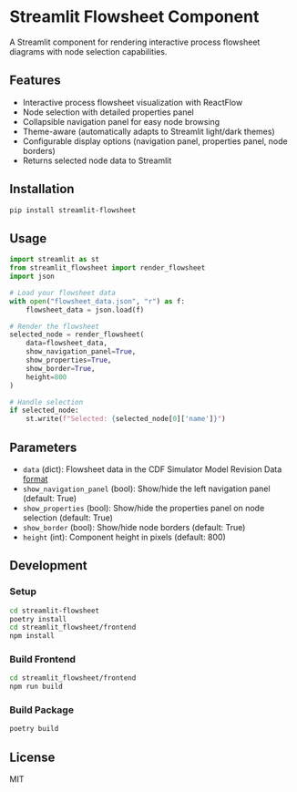 # Streamlit Flowsheet Component

A Streamlit component for rendering interactive process flowsheet diagrams with node selection capabilities.

## Features

- Interactive process flowsheet visualization with ReactFlow
- Node selection with detailed properties panel
- Collapsible navigation panel for easy node browsing
- Theme-aware (automatically adapts to Streamlit light/dark themes)
- Configurable display options (navigation panel, properties panel, node borders)
- Returns selected node data to Streamlit

## Installation

```bash
pip install streamlit-flowsheet
```

## Usage

```python
import streamlit as st
from streamlit_flowsheet import render_flowsheet
import json

# Load your flowsheet data
with open("flowsheet_data.json", "r") as f:
    flowsheet_data = json.load(f)

# Render the flowsheet
selected_node = render_flowsheet(
    data=flowsheet_data,
    show_navigation_panel=True,
    show_properties=True,
    show_border=True,
    height=800
)

# Handle selection
if selected_node:
    st.write(f"Selected: {selected_node[0]['name']}")
```

## Parameters

- `data` (dict): Flowsheet data in the CDF Simulator Model Revision Data [format](https://api-docs.cognite.com/20230101-alpha/tag/Simulator-Models/operation/get_simulator_model_revision_data_by_id)
- `show_navigation_panel` (bool): Show/hide the left navigation panel (default: True)
- `show_properties` (bool): Show/hide the properties panel on node selection (default: True)
- `show_border` (bool): Show/hide node borders (default: True)
- `height` (int): Component height in pixels (default: 800)

## Development

### Setup

```bash
cd streamlit-flowsheet
poetry install
cd streamlit_flowsheet/frontend
npm install
```

### Build Frontend

```bash
cd streamlit_flowsheet/frontend
npm run build
```

### Build Package

```bash
poetry build
```

## License

MIT